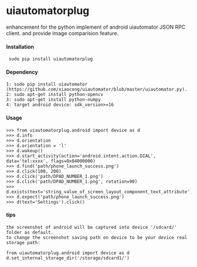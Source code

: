 uiautomatorplug
===============

enhancement for the python implement of android uiautomator JSON RPC client. and provide image comparision feature.


#### Installation
     sudo pip install uiautomatorplug
    
#### Dependency
    1: sudo pip install uiautomator (https://github.com/xiaocong/uiautomator/blob/master/uiautomator.py).
    2: sudo apt-get install python-opencv
    3: sudo apt-get install python-numpy
    4: target android device: sdk_version>=16

#### Usage
    >>> from uiautomatorplug.android import device as d
    >>> d.info
    >>> d.orientation
    >>> d.orientation = 'l'
    >>> d.wakeup()
    >>> d.start_activity(action='android.intent.action.DIAL', data='tel:xxxx', flags=0x04000000)
    >>> d.find('path/phone_launch_success.png')
    >>> d.click(100, 200)
    >>> d.click('path/DPAD_NUMBER_1.png')
    >>> d.click('path/DPAD_NUMBER_1.png', rotation=90)
    >>> d.exists(text='string_value_of_screen_layout_component_text_attribute')
    >>> d.expect('path/phone_launch_success.png')
    >>> d(text='Settings').click()
    
#### tips
    the screenshot of android will be captured into device '/sdcard/' folder as default.
    to change the screenshot saving path on device to be your device real storage path:
    
    from uiautomatorplug.android import device as d
    d.set_internal_storage_dir('/storage/sdcard1/')
     

